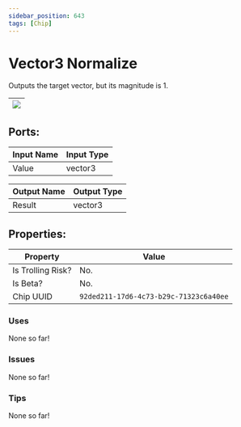 ```yaml
---
sidebar_position: 643
tags: [Chip]
---
```


# Vector3 Normalize


Outputs the target vector, but its magnitude is 1.

| ![](https://images-ext-2.discordapp.net/external/MPmIaQzlEPmgGWlgi-WxBBXt0Bjv_zWPkg1y1f_sy3s/https/www.recroomcircuits.com/image/circuit/absolute-value?width=206&height=108) |
|-----|

## Ports:

| Input Name | Input Type |
|-----------|-----------|
| Value | vector3 |

| Output Name | Output Type |
|-----------|-----------|
| Result | vector3 |

## Properties:

| Property  | Value |
|-------------------|-----------|
| Is Trolling Risk? | No. |
| Is Beta? | No. |
| Chip UUID | `92ded211-17d6-4c73-b29c-71323c6a40ee` |

### Uses
None so far!

### Issues
None so far!

### Tips
None so far!
